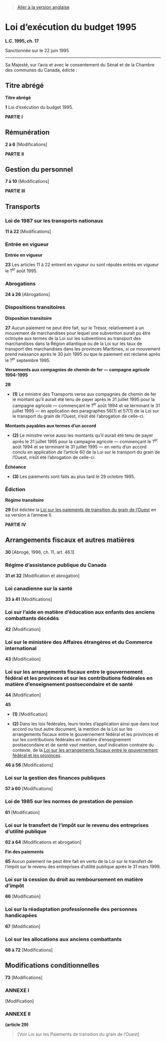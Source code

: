 > [Aller à la version anglaise](/en/Acts/Statutes%20of%20Canada/1995/c.%2017.md)

# Loi d’exécution du budget 1995

**L.C. 1995, ch. 17**


Sanctionnée sur le 22 juin 1995

----------



Sa Majesté, sur l’avis et avec le consentement du Sénat et de la Chambre des communes du Canada, édicte :






## Titre abrégé



**Titre abrégé**

**1** Loi d’exécution du budget 1995.




**PARTIE I** 
## Rémunération


**2 à 6** [Modifications]




**PARTIE II** 
## Gestion du personnel


**7 à 10** [Modifications]




**PARTIE III** 
## Transports



### Loi de 1987 sur les transports nationaux


**11 à 22** [Modifications]




### Entrée en vigueur



**Entrée en vigueur**

**23** Les articles 11 à 22 entrent en vigueur ou sont réputés entrés en vigueur le 1<sup>er</sup> août 1995.




### Abrogations


**24 à 26** [Abrogations]




### Dispositions transitoires



**Disposition transitoire**

**27** Aucun paiement ne peut être fait, sur le Trésor, relativement à un mouvement de marchandises pour lequel une subvention aurait pu être octroyée aux termes de la Loi sur les subventions au transport des marchandises dans la Région atlantique ou de la Loi sur les taux de transport des marchandises dans les provinces Maritimes, si ce mouvement prend naissance après le 30 juin 1995 ou que le paiement est réclamé après le 1<sup>er</sup> septembre 1995.




**Versements aux compagnies de chemin de fer — campagne agricole 1994-1995**

**28** 

- **(1)** Le ministre des Transports verse aux compagnies de chemin de fer le montant qu’il aurait été tenu de payer après le 31 juillet 1995 pour la campagne agricole — commençant le 1<sup>er</sup> août 1994 et se terminant le 31 juillet 1995 — en application des paragraphes 56(1) et 57(1) de la Loi sur le transport du grain de l’Ouest, n’eût été l’abrogation de celle-ci.

**Montants payables aux termes d’un accord**

- **(2)** Le ministre verse aussi les montants qu’il aurait été tenu de payer après le 31 juillet 1995 pour la campagne agricole — commençant le 1<sup>er</sup> août 1994 et se terminant le 31 juillet 1995 — en vertu d’un accord conclu en application de l’article 60 de la Loi sur le transport du grain de l’Ouest, n’eût été l’abrogation de celle-ci.

**Échéance**

- **(3)** Les paiements sont faits au plus tard le 29 octobre 1995.




### Édiction



**Régime transitoire**

**29** Est édictée la [Loi sur les paiements de transition du grain de l’Ouest](/fr/Lois/Lois%20du%20Canada/1995/ch.%2017,%20ann.%20II.md) en sa version à l’annexe II.




**PARTIE IV** 
## Arrangements fiscaux et autres matières


**30** [Abrogé, 1996, ch. 11, art. 46.1]




### Régime d’assistance publique du Canada


**31 et 32** [Modification et abrogation]




### Loi canadienne sur la santé


**33 à 41** [Modifications]




### Loi sur l’aide en matière d’éducation aux enfants des anciens combattants décédés


**42** [Modification]




### Loi sur le ministère des Affaires étrangères et du Commerce international


**43** [Modification]




### Loi sur les arrangements fiscaux entre le gouvernement fédéral et les provinces et sur les contributions fédérales en matière d’enseignement postsecondaire et de santé


**44** [Modification]



**45** 

- **(1)** [Modification]

- **(2)** Dans les lois fédérales, leurs textes d’application ainsi que dans tout accord ou tout autre document, la mention de la Loi sur les arrangements fiscaux entre le gouvernement fédéral et les provinces et sur les contributions fédérales en matière d’enseignement postsecondaire et de santé vaut mention, sauf indication contraire du contexte, de la [Loi sur les arrangements fiscaux entre le gouvernement fédéral et les provinces](/fr/Lois/Lois%20du%20Canada/1970/ch.%20F-6.md).



**46 à 56** [Modifications]




### Loi sur la gestion des finances publiques


**57 à 60** [Modifications]




### Loi de 1985 sur les normes de prestation de pension


**61** [Modification]




### Loi sur le transfert de l’impôt sur le revenu des entreprises d’utilité publique


**62 à 64** [Modifications et abrogation]




**Fin des paiements**

**65** Aucun paiement ne peut être fait en vertu de la Loi sur le transfert de l’impôt sur le revenu des entreprises d’utilité publique après le 31 mars 1999.




### Loi sur la cession du droit au remboursement en matière d’impôt


**66** [Modification]




### Loi sur la réadaptation professionnelle des personnes handicapées


**67** [Modification]




### Loi sur les allocations aux anciens combattants


**68 à 72** [Modifications]




## Modifications conditionnelles


**73** [Modifications]




### **ANNEXE I** 
[Modification]





### **ANNEXE II** 
**(article 29)**
> [Voir Loi sur les Paiements de transition du grain de l’Ouest]

